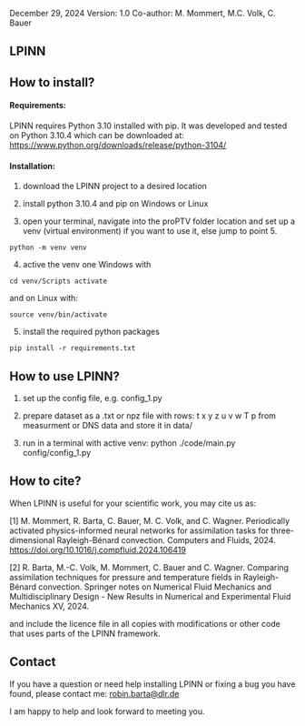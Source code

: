 December 29, 2024
Version: 1.0
Co-author: M. Mommert, M.C. Volk, C. Bauer

## LPINN

## How to install?

#### Requirements:

LPINN requires Python 3.10 installed with pip. It was developed and tested on Python 3.10.4 which can be downloaded at: https://www.python.org/downloads/release/python-3104/

#### Installation:

1) download the LPINN project to a desired location

2) install python 3.10.4 and pip on Windows or Linux

3) open your terminal, navigate into the proPTV folder location and set up a venv (virtual environment) if you want to use it, else jump to point 5.

  `python -m venv venv`

4) active the venv one Windows with 

  `cd venv/Scripts activate`
   
   and on Linux with:

  `source venv/bin/activate`

5) install the required python packages

  `pip install -r requirements.txt`
  
## How to use LPINN?

1) set up the config file, e.g. config_1.py

2) prepare dataset as a .txt or npz file with rows: t x y z u v w T p from measurment or DNS data and store it in data/

3) run in a terminal with active venv: python ./code/main.py config/config_1.py 

## How to cite?

When LPINN is useful for your scientific work, you may cite us as:

[1] M. Mommert, R. Barta, C. Bauer, M. C. Volk, and C. Wagner. Periodically activated physics-informed neural networks for assimilation tasks for three-dimensional Rayleigh-Bénard convection. Computers and Fluids, 2024. https://doi.org/10.1016/j.compfluid.2024.106419

[2] R. Barta, M.-C. Volk, M. Mommert, C. Bauer and C. Wagner. Comparing assimilation techniques for pressure and temperature fields in Rayleigh-Bénard convection. Springer notes on Numerical Fluid Mechanics and Multidisciplinary Design - New Results in Numerical and Experimental Fluid Mechanics XV, 2024.

and include the licence file in all copies with modifications or other code that uses parts of the LPINN framework.

## Contact

If you have a question or need help installing LPINN or fixing a bug you have found, please contact me: robin.barta@dlr.de

I am happy to help and look forward to meeting you.
